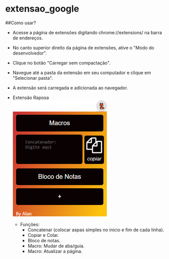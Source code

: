 # extensao_google

##Como usar?
- Acesse a página de extensões digitando chrome://extensions/ na barra de endereços.
- No canto superior direito da página de extensões, ative o "Modo do desenvolvedor".
- Clique no botão "Carregar sem compactação".
- Navegue até a pasta da extensão em seu computador e clique em "Selecionar pasta".
- A extensão será carregada e adicionada ao navegador.

- Extensão Raposa  
![Extensão Raposa](https://github.com/alantbarboza/extensao_google/raw/main/raposaFoto.png)
  - Funções:
    - Concatenar (colocar aspas simples no inicio e fim de cada linha).
    - Copiar e Colar.
    - Bloco de notas.
    - Macro: Mudar de aba/guia.
    - Macro: Atualizar a página.
